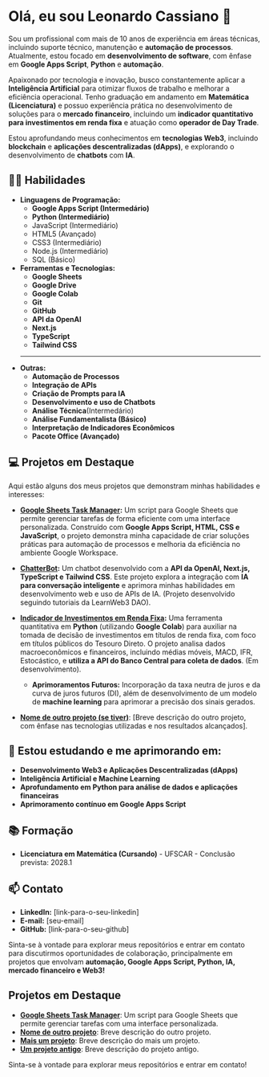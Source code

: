 # Olá, eu sou Leonardo Cassiano 👋

Sou um profissional com mais de 10 anos de experiência em áreas técnicas, incluindo suporte técnico, manutenção e **automação de processos**. Atualmente, estou focado em **desenvolvimento de software**, com ênfase em **Google Apps Script**, **Python** e **automação**.

Apaixonado por tecnologia e inovação, busco constantemente aplicar a **Inteligência Artificial** para otimizar fluxos de trabalho e melhorar a eficiência operacional. Tenho graduação em andamento em **Matemática (Licenciatura)** e possuo experiência prática no desenvolvimento de soluções para o **mercado financeiro**, incluindo um **indicador quantitativo para investimentos em renda fixa** e atuação como **operador de Day Trade**.

Estou aprofundando meus conhecimentos em **tecnologias Web3**, incluindo **blockchain** e **aplicações descentralizadas (dApps)**, e explorando o desenvolvimento de **chatbots** com **IA**.

## 👨‍💻 Habilidades

*   **Linguagens de Programação:**
    *   **Google Apps Script (Intermedário)**
    *   **Python (Intermediário)**
    *   JavaScript (Intermediário)
    *   HTML5 (Avançado)
    *   CSS3 (Intermediário)
    *   Node.js (Intermediário)
    *   SQL (Básico)
*   **Ferramentas e Tecnologias:**
    *   **Google Sheets**
    *   **Google Drive**
    *   **Google Colab**
    *   **Git**
    *   **GitHub**
    *   **API da OpenAI**
    *   **Next.js**
    *   **TypeScript**
    *   **Tailwind CSS**
    *   ****
*   **Outras:**
    *   **Automação de Processos**
    *   **Integração de APIs**
    *   **Criação de Prompts para IA**
    *   **Desenvolvimento e uso de Chatbots**
    *   **Análise Técnica**(Intermedário)
    *   **Análise Fundamentalista (Básico)**
    *   **Interpretação de Indicadores Econômicos**
    *   **Pacote Office (Avançado)**

## 💻 Projetos em Destaque

Aqui estão alguns dos meus projetos que demonstram minhas habilidades e interesses:

*   **[Google Sheets Task Manager](link-para-o-repositorio-do-task-manager):** Um script para Google Sheets que permite gerenciar tarefas de forma eficiente com uma interface personalizada. Construído com **Google Apps Script, HTML, CSS e JavaScript**, o projeto demonstra minha capacidade de criar soluções práticas para automação de processos e melhoria da eficiência no ambiente Google Workspace.

*   **[ChatterBot](link-para-o-repositorio-do-chatbot):** Um chatbot desenvolvido com a **API da OpenAI, Next.js, TypeScript e Tailwind CSS**. Este projeto explora a integração com **IA para conversação inteligente** e aprimora minhas habilidades em desenvolvimento web e uso de APIs de IA. (Projeto desenvolvido seguindo tutoriais da LearnWeb3 DAO).

*   **[Indicador de Investimentos em Renda Fixa](link-para-o-repositorio-do-indicador):**  Uma ferramenta quantitativa em **Python** (utilizando **Google Colab**) para auxiliar na tomada de decisão de investimentos em títulos de renda fixa, com foco em títulos públicos do Tesouro Direto. O projeto analisa dados macroeconômicos e financeiros, incluindo médias móveis, MACD, IFR, Estocástico, e **utiliza a API do Banco Central para coleta de dados**. (Em desenvolvimento).
    *   **Aprimoramentos Futuros:** Incorporação da taxa neutra de juros e da curva de juros futuros (DI), além de desenvolvimento de um modelo de **machine learning** para aprimorar a precisão dos sinais gerados.

*   **[Nome de outro projeto (se tiver)]()**: [Breve descrição do outro projeto, com ênfase nas tecnologias utilizadas e nos resultados alcançados].

## 🌱 Estou estudando e me aprimorando em:

*   **Desenvolvimento Web3 e Aplicações Descentralizadas (dApps)**
*   **Inteligência Artificial e Machine Learning**
*   **Aprofundamento em Python para análise de dados e aplicações financeiras**
*   **Aprimoramento contínuo em Google Apps Script**

## 📚 Formação

*   **Licenciatura em Matemática (Cursando)** - UFSCAR - Conclusão prevista: 2028.1

## 📫 Contato

*   **LinkedIn:** [link-para-o-seu-linkedin]
*   **E-mail:** [seu-email]
*   **GitHub:** [link-para-o-seu-github]

Sinta-se à vontade para explorar meus repositórios e entrar em contato para discutirmos oportunidades de colaboração, principalmente em projetos que envolvam **automação, Google Apps Script, Python, IA, mercado financeiro e Web3!**


## Projetos em Destaque

- [**Google Sheets Task Manager**](link-para-o-repositorio): Um script para Google Sheets que permite gerenciar tarefas com uma interface personalizada.
- [**Nome de outro projeto**](link-para-o-repositorio-do-outro-projeto): Breve descrição do outro projeto.
- [**Mais um projeto**](link-para-o-repositorio-do-mais-um-projeto): Breve descrição do mais um projeto.
- [**Um projeto antigo**](link-para-o-repositorio-do-projeto-antigo): Breve descrição do projeto antigo.


Sinta-se à vontade para explorar meus repositórios e entrar em contato!
